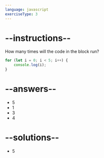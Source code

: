 ```yaml
---
language: javascript
exerciseType: 3
---
```


# --instructions--

How many times will the code in the block run?
```javascript
for (let i = 0; i < 5; i++) {
	console.log(i);
}
```

# --answers--

- 5
- 1
- 3
- 4

# --solutions--

- 5
